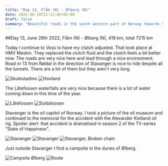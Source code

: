 ```yaml
---
title: "Day 13, Flåm (N) - Ølberg (N)"
date: 2022-06-28T21:11:02+02:00
draft: false
summary: "Beautiful roads in the south western part of Norway towards Stavanger"
---
```

##Day 13, June 28th 2022, Flåm (N) - Ølberg (N), 418 km, total 7215 km

Today I continue to Voss to have my clutch adjusted. That took place at HMV Maskin. They replaced
the clutch fluid and the clutch feels a bit better now.
The roads are very nice here and lead through a nice environment. Road nr 13 from Røldal in the direction
of Stavanger is nice to ride despite all the tunnels. There are a lot of them but they aren't very long.

![Skulestadmo](/images/noordkaap2022-06-28-01-skulestadmo-r.jpg "Skulestadmo")
![Hovland](/images/noordkaap2022-06-28-02-hovland-r.jpg "Hovland")

The Låtefossen waterfalls are very nice because there is a lot of water coming down in this time of the year.

![Låtefossen](/images/noordkaap2022-06-28-03-latefossen-r.jpg "Låtefossen")
![Suldalsosen](/images/noordkaap2022-06-28-04-suldalsosen-r.jpg "Suldalsosen")

Stavanger  is the oil capitol of Norway. I took a picture of the oil museum and continued to the memorial
for the accident with the Alexander Kielland oil rig. Spoiler
alert: that accident is dramatised in season 2 of the TV-series "State of Happiness".

![Stavanger](/images/noordkaap2022-06-28-05-stavanger-r.jpg "Stavanger")
![Stavanger](/images/noordkaap2022-06-28-06-stavanger-r.jpg "Stavanger")
![Stavanger, Broken chain](/images/noordkaap2022-06-28-07-broken-chain-r.jpg "Stavanger, Broken chain")

Just outside Stavanger I find a campsite in the dunes of Ølberg.

![Campsite Ølberg](/images/noordkaap2022-06-28-08-olberg-r.jpg "Campsite Ølberg")
![Route](/images/kaart-dag-13.jpg "Route")
